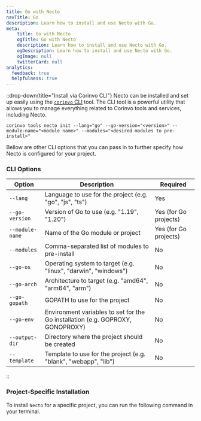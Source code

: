 ```yaml
---
title: Go with Necto
navTitle: Go
description: Learn how to install and use Necto with Go.
meta: 
    title: Go with Necto
    ogTitle: Go with Necto
    description: Learn how to install and use Necto with Go.
    ogDescription: Learn how to install and use Necto with Go.
    ogImage: null
    twitterCard: null
analytics:
  feedback: true
  helpfulness: true
---
```


::drop-down{title="Install via Corinvo CLI"}
Necto can be installed and set up easily using the [`corinvo` CLI](https://cli.corinvo.dev) tool. The CLI tool is a powerful utility that allows you to manage everything related to Corinvo tools and services, including Necto.

```shellscript [terminal]
corinvo tools necto init --lang="go" --go-version="<version>" --module-name="<module name>" --modules="<desired modules to pre-install>"
```

Bellow are other CLI options that you can pass in to further specify how Necto is configured for your project.

### CLI Options
 
| Option | Description | Required |
| --- | --- | --- |
| `--lang` | Language to use for the project (e.g. "go", "js", "ts") | Yes |
| `--go-version` | Version of Go to use (e.g. "1.19", "1.20") | Yes (for Go projects) |
| `--module-name` | Name of the Go module or project | Yes (for Go projects) |
| `--modules` | Comma-separated list of modules to pre-install | No |
| `--go-os` | Operating system to target (e.g. "linux", "darwin", "windows") | No |
| `--go-arch` | Architecture to target (e.g. "amd64", "arm64", "arm") | No |
| `--go-gopath` | GOPATH to use for the project | No |
| `--go-env` | Environment variables to set for the Go installation (e.g. GOPROXY, GONOPROXY) | No |
| `--output-dir` | Directory where the project should be created | No |
| `--template` | Template to use for the project (e.g. "blank", "webapp", "lib") | No |
::

### Project-Specific Installation

To install `Necto` for a specific project, you can run the following command in your terminal.

